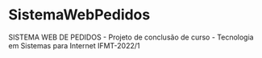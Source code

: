 # SistemaWebPedidos
SISTEMA WEB DE PEDIDOS - Projeto de conclusão de curso - Tecnologia em Sistemas para Internet IFMT-2022/1
